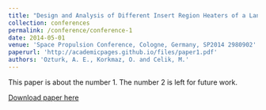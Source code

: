 ```yaml
---
title: "Design and Analysis of Different Insert Region Heaters of a Lanthanum Hexaboride Hollow Cathode During Initial Heating"
collection: conferences
permalink: /conference/conference-1
date: 2014-05-01
venue: 'Space Propulsion Conference, Cologne, Germany, SP2014 2980902'
paperurl: 'http://academicpages.github.io/files/paper1.pdf'
authors: 'Ozturk, A. E., Korkmaz, O. and Celik, M.'
---
```

This paper is about the number 1. The number 2 is left for future work.

[Download paper here](http://academicpages.github.io/files/paper1.pdf)